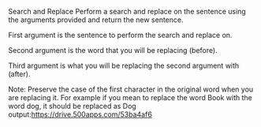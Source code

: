 Search and Replace
Perform a search and replace on the sentence using the arguments provided and return the new sentence.

First argument is the sentence to perform the search and replace on.

Second argument is the word that you will be replacing (before).

Third argument is what you will be replacing the second argument with (after).

Note: Preserve the case of the first character in the original word when you are replacing it. For example if you mean to replace the word Book with the word dog, it should be replaced as Dog
output:https://drive.500apps.com/53ba4af6
